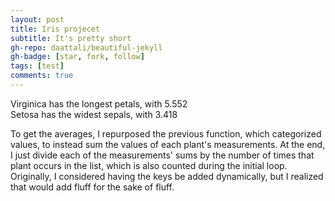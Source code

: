 ```yaml
---
layout: post
title: Iris projecet
subtitle: It's pretty short
gh-repo: daattali/beautiful-jekyll
gh-badge: [star, fork, follow]
tags: [test]
comments: true
---
```

Virginica has the longest petals, with 5.552  
Setosa has the widest sepals, with 3.418

To get the averages, I repurposed the previous function, which categorized values, to instead sum the values of each plant's measurements. At the end, I just divide each of the measurements' sums by the number of times that plant occurs in the list, which is also counted during the initial loop. Originally, I considered having the keys be added dynamically, but I realized that would add fluff for the sake of fluff. 

